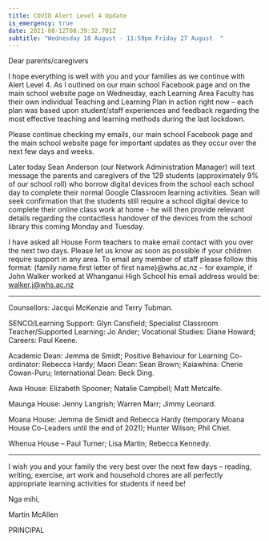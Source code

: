 ```yaml
---
title: COVID Alert Level 4 Update
is_emergency: true
date: 2021-08-12T08:39:32.701Z
subtitle: "Wednesday 18 August - 11:59pm Friday 27 August  "
---
```

Dear parents/caregivers



I hope everything is well with you and your families as we continue with Alert Level 4. As I outlined on our main school Facebook page and on the main school website page on Wednesday, each Learning Area Faculty has their own individual Teaching and Learning Plan in action right now – each plan was based upon student/staff experiences and feedback regarding the most effective teaching and learning methods during the last lockdown.



Please continue checking my emails, our main school Facebook page and the main school website page for important updates as they occur over the next few days and weeks.

Later today Sean Anderson (our Network Administration Manager) will text message the parents and caregivers of the 129 students (approximately 9% of our school roll) who borrow digital devices from the school each school day to complete their normal Google Classroom learning activities. Sean will seek confirmation that the students still require a school digital device to complete their online class work at home - he will then provide relevant details regarding the contactless handover of the devices from the school library this coming Monday and Tuesday.



I have asked all House Form teachers to make email contact with you over the next two days. Please let us know as soon as possible if your children require support in any area. To email any member of staff please follow this format: (family name.first letter of first name)@whs.ac.nz – for example, if John Walker worked at Whanganui High School his email address would be: walker.j@whs.ac.nz

---



Counsellors: Jacqui McKenzie and Terry Tubman.

SENCO/Learning Support: Glyn Cansfield; Specialist Classroom Teacher/Supported Learning: Jo Ander; Vocational Studies: Diane Howard; Careers: Paul Keene.


Academic Dean: Jemma de Smidt; Positive Behaviour for Learning Co-ordinator: Rebecca Hardy; Maori Dean: Sean Brown; Kaiawhina: Cherie Cowan-Puru; International Dean: Beck Ding.


Awa House: Elizabeth Spooner; Natalie Campbell; Matt Metcalfe.

Maunga House: Jenny Langrish; Warren Marr; Jimmy Leonard.

Moana House: Jemma de Smidt and Rebecca Hardy (temporary Moana House Co-Leaders until the end of 2021); Hunter Wilson; Phil Chiet.

Whenua House – Paul Turner; Lisa Martin; Rebecca Kennedy.


---

I wish you and your family the very best over the next few days – reading, writing, exercise, art work and household chores are all perfectly appropriate learning activities for students if need be!

Nga mihi,

Martin McAllen

PRINCIPAL